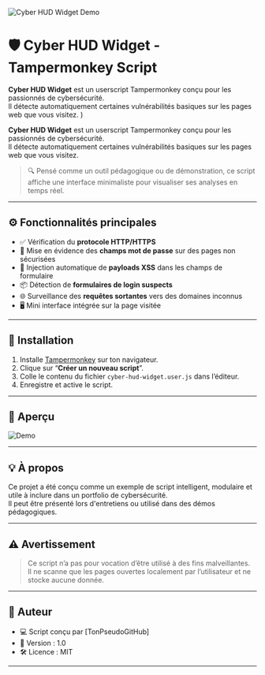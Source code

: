 ![Cyber HUD Widget Demo](https://i.ibb.co/cSJjg2nN/Sans-titre-1.png)

# 🛡️ Cyber HUD Widget - Tampermonkey Script

**Cyber HUD Widget** est un userscript Tampermonkey conçu pour les passionnés de cybersécurité.  
Il détecte automatiquement certaines vulnérabilités basiques sur les pages web que vous visitez.
)

**Cyber HUD Widget** est un userscript Tampermonkey conçu pour les passionnés de cybersécurité.  
Il détecte automatiquement certaines vulnérabilités basiques sur les pages web que vous visitez.

> 🔍 Pensé comme un outil pédagogique ou de démonstration, ce script affiche une interface minimaliste pour visualiser ses analyses en temps réel.

---

## ⚙️ Fonctionnalités principales

- ✅ Vérification du **protocole HTTP/HTTPS**
- 🚨 Mise en évidence des **champs mot de passe** sur des pages non sécurisées
- 🧪 Injection automatique de **payloads XSS** dans les champs de formulaire
- 📦 Détection de **formulaires de login suspects**
- 🌐 Surveillance des **requêtes sortantes** vers des domaines inconnus
- 🖥️ Mini interface intégrée sur la page visitée

---

## 🔧 Installation

1. Installe [Tampermonkey](https://www.tampermonkey.net/) sur ton navigateur.
2. Clique sur “**Créer un nouveau script**”.
3. Colle le contenu du fichier `cyber-hud-widget.user.js` dans l’éditeur.
4. Enregistre et active le script.

---

## 📸 Aperçu

![Demo](https://i.ibb.co/cSJjg2nN/Sans-titre-1.png)

---

## 💡 À propos

Ce projet a été conçu comme un exemple de script intelligent, modulaire et utile à inclure dans un portfolio de cybersécurité.  
Il peut être présenté lors d'entretiens ou utilisé dans des démos pédagogiques.

---

## ⚠️ Avertissement

> Ce script n’a pas pour vocation d’être utilisé à des fins malveillantes.  
Il ne scanne que les pages ouvertes localement par l’utilisateur et ne stocke aucune donnée.

---

## 🧠 Auteur

- 💻 Script conçu par [TonPseudoGitHub]  
- 📅 Version : 1.0  
- 🛠️ Licence : MIT

---

